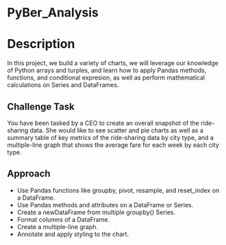 # PyBer_Analysis

# Description
In this project, we build a variety of charts, we will leverage our knowledge of Python arrays and turples, and learn how to apply Pandas methods, functions, and conditional expresion, as well as perform mathematical calculations on Series and DataFrames.

## Challenge Task
You have been tasked by a CEO to create an overall snapshot of the ride-sharing data. She would like to see scatter and pie charts as well as a summary table of key metrics of the ride-sharing data by city type, and a multiple-line graph that shows the average fare for each week by each city type.

## Approach
* Use Pandas functions like groupby, pivot, resample, and reset_index on a DataFrame.
* Use Pandas methods and attributes on a DataFrame or Series.
* Create a newDataFrame from multiple groupby() Series.
* Format columns of a DataFrame.
* Create a multiple-line graph.
* Annotate and apply styling to the chart.
